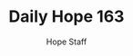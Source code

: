 ---
image: /assets/img/daily-hope-default-artwork.png
title: Daily Hope 163
number: 163
categories:
  - Daily Hope
author: Hope Staff
notes: Daily Hope 163
embed: >-
  <iframe src="https://open.spotify.com/embed/episode/1t0rNk2ENDwvRwNBm8cuFH?utm_source=generator" width="400px" height="102px" frameborder=“0" scrolling=“no”></iframe>
---